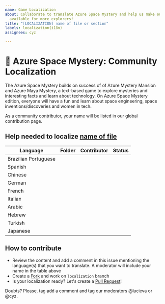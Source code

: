 ```yaml
---
name: Game Localization
about: Collaborate to translate Azure Space Mystery and help us make our space adventure
  available for more explorers!
title: "[LOCALIZATION] name of file or section"
labels: localization(i18n)
assignees: cyz

---
```


# 📝 Azure Space Mystery: Community Localization 

The Azure Space Mystery builds on success of of Azure Mystery Mansion and Azure Maya Mystery, a text-based game to explore mysteries and interesting facts and learn about technology. On Azure Space Mystery edition, everyone will have a fun and learn about space engineering, space inventions/discoveries and women in tech.

As a community contributor, your name will be listed in our global contribution page.

## Help needed to localize [name of file](/)

| Language  | Folder  | Contributor | Status
|---|---|---|---|
| Brazilian Portuguese  |   |   |   |
| Spanish  |   |   |   |
| Chinese  |   |   |   |
| German  |   |   |   |
| French  |   |   |   |
| Italian  |   |   |   |
| Arabic  |   |   |   |
| Hebrew  |   |   |   |
| Turkish  |   |   |   |
| Japanese   |   |   |   |

## How to contribute

- Review the content and add a comment in this issue mentioning the language(s) that you want to translate. A moderator will include your name in the table above
- Create a [Fork](https://docs.github.com/en/free-pro-team@latest/github/getting-started-with-github/fork-a-repo) and work on `localization` branch
- Is your localization ready? Let's create a [Pull Request](https://docs.github.com/en/free-pro-team@latest/github/collaborating-with-issues-and-pull-requests/creating-a-pull-request)!

Doubts? Please, tag add a comment and tag our moderators @lucieva or @cyz.
